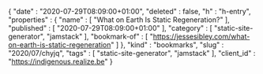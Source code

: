 {
  "date" : "2020-07-29T08:09:00+01:00",
  "deleted" : false,
  "h" : "h-entry",
  "properties" : {
    "name" : [ "What on Earth Is Static Regeneration?" ],
    "published" : [ "2020-07-29T08:09:00+01:00" ],
    "category" : [ "static-site-generator", "jamstack" ],
    "bookmark-of" : [ "https://jessesibley.com/what-on-earth-is-static-regeneration" ]
  },
  "kind" : "bookmarks",
  "slug" : "2020/07/chyjq",
  "tags" : [ "static-site-generator", "jamstack" ],
  "client_id" : "https://indigenous.realize.be"
}
